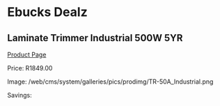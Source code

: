 
# Ebucks Dealz
## Laminate Trimmer Industrial 500W 5YR
[Product Page](https://www.ebucks.com/web/shop/productSelected.do?prodId=1199876619&catId=717342768)

Price: R1849.00

Image: /web/cms/system/galleries/pics/prodimg/TR-50A_Industrial.png

Savings: 


	